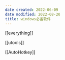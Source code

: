 ```yaml
---
date created: 2022-06-09
date modified: 2022-08-20
title: windows必备软件
---
```


[[everything]]

[[utools]]

[[AutoHotkey]]
